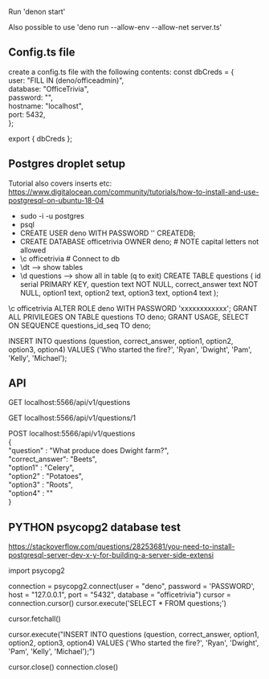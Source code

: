 Run 'denon start'

Also possible to use 'deno run --allow-env --allow-net server.ts'


## Config.ts file
create a config.ts file with the following contents:
const dbCreds = {  
  user: "FILL IN (deno/officeadmin)",  
  database: "OfficeTrivia",  
  password: "",  
  hostname: "localhost",  
  port: 5432,  
};  

export { dbCreds };



## Postgres droplet setup
Tutorial also covers inserts etc:
https://www.digitalocean.com/community/tutorials/how-to-install-and-use-postgresql-on-ubuntu-18-04


- sudo -i -u postgres
- psql
- CREATE USER deno WITH PASSWORD '' CREATEDB;
- CREATE DATABASE officetrivia OWNER deno;     # NOTE capital letters not allowed
- \c officetrivia      # Connect to db
- \dt --> show tables
- \d questions --> show all in table (q to exit)
CREATE TABLE questions (
    id              serial PRIMARY KEY,
    question        text NOT NULL,
    correct_answer  text NOT NULL,
    option1         text,
    option2         text,
    option3         text, 
    option4         text
); 

\c officetrivia
ALTER ROLE deno WITH PASSWORD 'xxxxxxxxxxxx';
GRANT ALL PRIVILEGES ON TABLE questions TO deno;
GRANT USAGE, SELECT ON SEQUENCE questions_id_seq TO deno;

INSERT INTO questions (question, correct_answer, option1, option2, option3, option4) VALUES ('Who started the fire?', 'Ryan', 'Dwight', 'Pam', 'Kelly', 'Michael');


## API
GET localhost:5566/api/v1/questions

GET localhost:5566/api/v1/questions/1

POST localhost:5566/api/v1/questions  
{  
    "question" : "What produce does Dwight farm?",  
    "correct_answer": "Beets",  
    "option1" : "Celery",  
    "option2" : "Potatoes",  
    "option3" : "Roots",  
    "option4" : ""  
}  

## PYTHON psycopg2 database test
https://stackoverflow.com/questions/28253681/you-need-to-install-postgresql-server-dev-x-y-for-building-a-server-side-extensi

import psycopg2

connection = psycopg2.connect(user = "deno", password = 'PASSWORD', host = "127.0.0.1", port = "5432", database = "officetrivia")
cursor = connection.cursor()
cursor.execute('SELECT * FROM questions;')

cursor.fetchall()

cursor.execute("INSERT INTO questions (question, correct_answer, option1, option2, option3, option4) VALUES ('Who started the fire?', 'Ryan', 'Dwight', 'Pam', 'Kelly', 'Michael');")

cursor.close()
connection.close()
